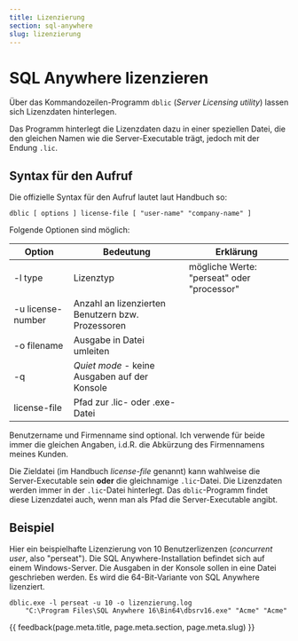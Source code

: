 ```yaml
---
title: Lizenzierung
section: sql-anywhere
slug: lizenzierung
---
```


# SQL Anywhere lizenzieren

Über das Kommandozeilen-Programm `dblic` (*Server Licensing utility*) lassen sich Lizenzdaten hinterlegen.

Das Programm hinterlegt die Lizenzdaten dazu in einer speziellen Datei, die den gleichen Namen wie die Server-Executable trägt, jedoch mit der Endung `.lic`.

## Syntax für den Aufruf

Die offizielle Syntax für den Aufruf lautet laut Handbuch so:

```
dblic [ options ] license-file [ "user-name" "company-name" ]
```

Folgende Optionen sind möglich:

| Option  | Bedeutung  | Erklärung |
| ------- | ---------- | --------- |
| -l type | Lizenztyp  | mögliche Werte: "perseat" oder "processor" |
| -u license-number | Anzahl an lizenzierten Benutzern bzw. Prozessoren ||
| -o filename  | Ausgabe in Datei umleiten | |
| -q           | *Quiet mode* - keine Ausgaben auf der Konsole | |
| license-file | Pfad zur .lic- oder .exe-Datei | |

Benutzername und Firmenname sind optional. Ich verwende für beide immer die gleichen Angaben, i.d.R. die Abkürzung des Firmennamens meines Kunden.

Die Zieldatei (im Handbuch *license-file* genannt) kann wahlweise die Server-Executable sein **oder** die gleichnamige `.lic`-Datei. Die Lizenzdaten werden immer in der `.lic`-Datei hinterlegt. Das `dblic`-Programm findet diese Lizenzdatei auch, wenn man als Pfad die Server-Executable angibt.

## Beispiel

Hier ein beispielhafte Lizenzierung von 10 Benutzerlizenzen (*concurrent user*, also "perseat"). Die SQL Anywhere-Installation befindet sich auf einem Windows-Server. Die Ausgaben in der Konsole sollen in eine Datei geschrieben werden. Es wird die 64-Bit-Variante von SQL Anywhere lizenziert.

```
dblic.exe -l perseat -u 10 -o lizenzierung.log
    "C:\Program Files\SQL Anywhere 16\Bin64\dbsrv16.exe" "Acme" "Acme"
```



{{ feedback(page.meta.title, page.meta.section, page.meta.slug) }}

